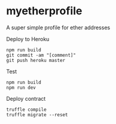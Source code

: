 # myetherprofile
A super simple profile for ether addresses

Deploy to Heroku

```
npm run build
git commit -am "[comment]"
git push heroku master
```

Test

```
npm run build
npm run dev
```

Deploy contract

```
truffle compile
truffle migrate --reset
```
